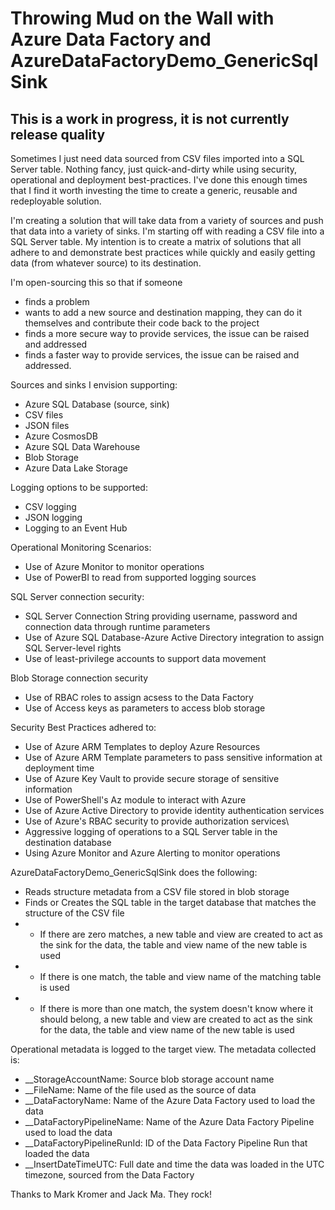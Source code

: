 # Throwing Mud on the Wall with Azure Data Factory and AzureDataFactoryDemo_GenericSqlSink

## This is a work in progress, it is not currently release quality

Sometimes I just need data sourced from CSV files imported into a SQL Server table.  Nothing fancy, just quick-and-dirty while using security, operational and deployment best-practices.  I've done this enough times that I find it worth investing the time to create a generic, reusable and redeployable solution.

I'm creating a solution that will take data from a variety of sources and push that data into a variety of sinks.  I'm starting off with reading a CSV file into a SQL Server table.  My intention is to create a matrix of solutions that all adhere to and demonstrate best practices while quickly and easily getting data (from whatever source) to its destination.

I'm open-sourcing this so that if someone 
- finds a problem 
- wants to add a new source and destination mapping, they can do it themselves and contribute their code back to the project
- finds a more secure way to provide services, the issue can be raised and addressed
- finds a faster way to provide services, the issue can be raised and addressed.

Sources and sinks I envision supporting:

- Azure SQL Database (source, sink)
- CSV files
- JSON files
- Azure CosmosDB
- Azure SQL Data Warehouse
- Blob Storage
- Azure Data Lake Storage

Logging options to be supported:

- CSV logging 
- JSON logging
- Logging to an Event Hub

Operational Monitoring Scenarios:

- Use of Azure Monitor to monitor operations
- Use of PowerBI to read from supported logging sources

SQL Server connection security: 

- SQL Server Connection String providing username, password and connection data through runtime parameters
- Use of Azure SQL Database-Azure Active Directory integration to assign SQL Server-level rights 
- Use of least-privilege accounts to support data movement

Blob Storage connection security 

- Use of RBAC roles to assign acsess to the Data Factory
- Use of Access keys as parameters to access blob storage

Security Best Practices adhered to:

- Use of Azure ARM Templates to deploy Azure Resources
- Use of Azure ARM Template parameters to pass sensitive information at deployment time
- Use of Azure Key Vault to provide secure storage of sensitive information
- Use of PowerShell's Az module to interact with Azure
- Use of Azure Active Directory to provide identity authentication services 
- Use of Azure's RBAC security to provide authorization services\
- Aggressive logging of operations to a SQL Server table in the destination database
- Using Azure Monitor and Azure Alerting to monitor operations

AzureDataFactoryDemo_GenericSqlSink does the following:

- Reads structure metadata from a CSV file stored in blob storage
- Finds or Creates the SQL table in the target database that matches the structure of the CSV file
- - If there are zero matches, a new table and view are created to act as the sink for the data, the table and view name of the new table is used
- - If there is one match, the table and view name of the matching table is used
- - If there is more than one match, the system doesn't know where it should belong, a new table and view are created to act as the sink for the data, the table and view name of the new table is used

Operational metadata is logged to the target view.  The metadata collected is:

- __StorageAccountName:  Source blob storage account name
- __FileName:  Name of the file used as the source of data
- __DataFactoryName:  Name of the Azure Data Factory used to load the data
- __DataFactoryPipelineName:  Name of the Azure Data Factory Pipeline used to load the data
- __DataFactoryPipelineRunId:  ID of the Data Factory Pipeline Run that loaded the data
- __InsertDateTimeUTC:  Full date and time the data was loaded in the UTC timezone, sourced from the Data Factory



Thanks to Mark Kromer and Jack Ma.  They rock!
